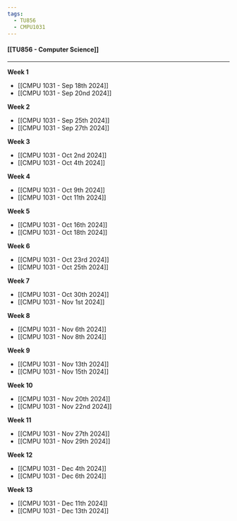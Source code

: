 ```yaml
---
tags:
  - TU856
  - CMPU1031
---
```

#### [[TU856 - Computer Science]]

---

**Week 1**
- [[CMPU 1031 - Sep 18th 2024]]
- [[CMPU 1031 - Sep 20nd 2024]]

**Week 2**
- [[CMPU 1031 - Sep 25th 2024]]
- [[CMPU 1031 - Sep 27th 2024]]

**Week 3**
- [[CMPU 1031 - Oct 2nd 2024]]
- [[CMPU 1031 - Oct 4th 2024]]

**Week 4**
- [[CMPU 1031 - Oct 9th 2024]]
- [[CMPU 1031 - Oct 11th 2024]]

**Week 5**
- [[CMPU 1031 - Oct 16th 2024]]
- [[CMPU 1031 - Oct 18th 2024]]

**Week 6**
- [[CMPU 1031 - Oct 23rd 2024]]
- [[CMPU 1031 - Oct 25th 2024]]

**Week 7**
- [[CMPU 1031 - Oct 30th 2024]]
- [[CMPU 1031 - Nov 1st 2024]]

**Week 8**
- [[CMPU 1031 - Nov 6th 2024]]
- [[CMPU 1031 - Nov 8th 2024]]

**Week 9**
- [[CMPU 1031 - Nov 13th 2024]]
- [[CMPU 1031 - Nov 15th 2024]]

**Week 10**
- [[CMPU 1031 - Nov 20th 2024]]
- [[CMPU 1031 - Nov 22nd 2024]]

**Week 11**
- [[CMPU 1031 - Nov 27th 2024]]
- [[CMPU 1031 - Nov 29th 2024]]

**Week 12**
- [[CMPU 1031 - Dec 4th 2024]]
- [[CMPU 1031 - Dec 6th 2024]]

**Week 13**
- [[CMPU 1031 - Dec 11th 2024]]
- [[CMPU 1031 - Dec 13th 2024]]
